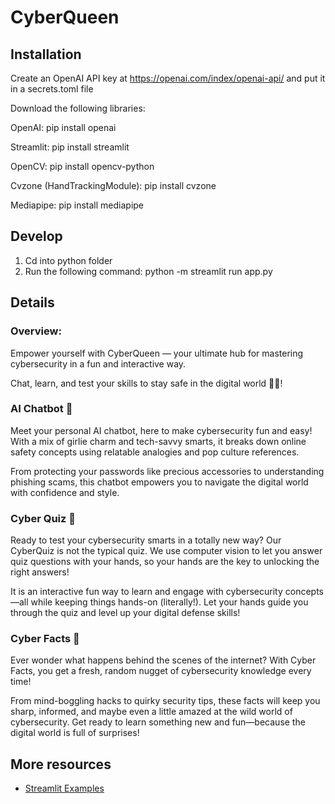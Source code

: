 # CyberQueen 

## Installation

Create an OpenAI API key at https://openai.com/index/openai-api/ and put it in a secrets.toml file

Download the following libraries:

OpenAI: pip install openai

Streamlit: pip install streamlit

OpenCV: pip install opencv-python

Cvzone (HandTrackingModule): pip install cvzone

Mediapipe: pip install mediapipe

## Develop

1. Cd into python folder
2. Run the following command: python -m streamlit run app.py

## Details

### Overview: 
Empower yourself with CyberQueen — your ultimate hub for mastering cybersecurity in a fun and interactive way.

Chat, learn, and test your skills to stay safe in the digital world 👩‍💻!


### AI Chatbot 🤖

Meet your personal AI chatbot, here to make cybersecurity fun and easy! With a mix of girlie charm and tech-savvy smarts, it breaks down online safety concepts using relatable analogies and pop culture references.

From protecting your passwords like precious accessories to understanding phishing scams, this chatbot empowers you to navigate the digital world with confidence and style.


### Cyber Quiz 📝

Ready to test your cybersecurity smarts in a totally new way? Our CyberQuiz is not the typical quiz. We use computer vision to let you answer quiz questions with your hands, so your hands are the key to unlocking the right answers!

It is an interactive fun way to learn and engage with cybersecurity concepts—all while keeping things hands-on (literally!). Let your hands guide you through the quiz and level up your digital defense skills!

### Cyber Facts 🤔

Ever wonder what happens behind the scenes of the internet? With Cyber Facts, you get a fresh, random nugget of cybersecurity knowledge every time!

From mind-boggling hacks to quirky security tips, these facts will keep you sharp, informed, and maybe even a little amazed at the wild world of cybersecurity. Get ready to learn something new and fun—because the digital world is full of surprises!

## More resources
- [Streamlit Examples](https://github.com/craigsdennis/image-model-streamlit-workers-ai)
